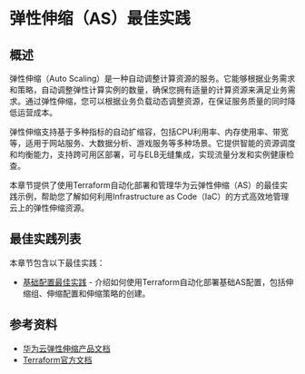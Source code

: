 # 弹性伸缩（AS）最佳实践

## 概述

弹性伸缩（Auto Scaling）是一种自动调整计算资源的服务。它能够根据业务需求和策略，自动调整弹性计算实例的数量，确保您拥有适量的计算资源来满足业务需求。通过弹性伸缩，您可以根据业务负载动态调整资源，在保证服务质量的同时降低运营成本。

弹性伸缩支持基于多种指标的自动扩缩容，包括CPU利用率、内存使用率、带宽等，适用于网站服务、大数据分析、游戏服务等多种场景。它提供智能的资源调度和均衡能力，支持跨可用区部署，可与ELB无缝集成，实现流量分发和实例健康检查。

本章节提供了使用Terraform自动化部署和管理华为云弹性伸缩（AS）的最佳实践示例，帮助您了解如何利用Infrastructure as Code（IaC）的方式高效地管理云上的弹性伸缩资源。

## 最佳实践列表

本章节包含以下最佳实践：

* [基础配置最佳实践](basic_configuration.md) - 介绍如何使用Terraform自动化部署基础AS配置，包括伸缩组、伸缩配置和伸缩策略的创建。

## 参考资料

- [华为云弹性伸缩产品文档](https://support.huaweicloud.com/as/index.html)
- [Terraform官方文档](https://www.terraform.io/docs/index.html)
